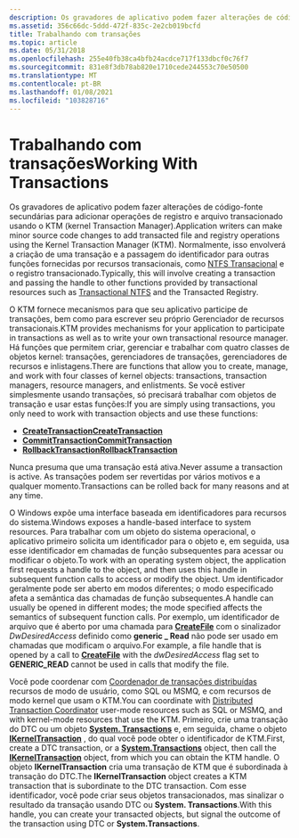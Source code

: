 ```yaml
---
description: Os gravadores de aplicativo podem fazer alterações de código-fonte secundárias para adicionar operações de registro e arquivo transacionado usando o KTM (kernel Transaction Manager).
ms.assetid: 356c66dc-5ddd-472f-835c-2e2cb019bcfd
title: Trabalhando com transações
ms.topic: article
ms.date: 05/31/2018
ms.openlocfilehash: 255e40fb38ca4bfb24acdce717f133dbcf0c76f7
ms.sourcegitcommit: 831e8f3db78ab820e1710cede244553c70e50500
ms.translationtype: MT
ms.contentlocale: pt-BR
ms.lasthandoff: 01/08/2021
ms.locfileid: "103828716"
---
```

# <a name="working-with-transactions"></a><span data-ttu-id="f33f2-103">Trabalhando com transações</span><span class="sxs-lookup"><span data-stu-id="f33f2-103">Working With Transactions</span></span>

<span data-ttu-id="f33f2-104">Os gravadores de aplicativo podem fazer alterações de código-fonte secundárias para adicionar operações de registro e arquivo transacionado usando o KTM (kernel Transaction Manager).</span><span class="sxs-lookup"><span data-stu-id="f33f2-104">Application writers can make minor source code changes to add transacted file and registry operations using the Kernel Transaction Manager (KTM).</span></span> <span data-ttu-id="f33f2-105">Normalmente, isso envolverá a criação de uma transação e a passagem do identificador para outras funções fornecidas por recursos transacionais, como [NTFS Transacional](/windows/desktop/FileIO/transactional-ntfs-portal) e o registro transacionado.</span><span class="sxs-lookup"><span data-stu-id="f33f2-105">Typically, this will involve creating a transaction and passing the handle to other functions provided by transactional resources such as [Transactional NTFS](/windows/desktop/FileIO/transactional-ntfs-portal) and the Transacted Registry.</span></span>

<span data-ttu-id="f33f2-106">O KTM fornece mecanismos para que seu aplicativo participe de transações, bem como para escrever seu próprio Gerenciador de recursos transacionais.</span><span class="sxs-lookup"><span data-stu-id="f33f2-106">KTM provides mechanisms for your application to participate in transactions as well as to write your own transactional resource manager.</span></span> <span data-ttu-id="f33f2-107">Há funções que permitem criar, gerenciar e trabalhar com quatro classes de objetos kernel: transações, gerenciadores de transações, gerenciadores de recursos e inlistagens.</span><span class="sxs-lookup"><span data-stu-id="f33f2-107">There are functions that allow you to create, manage, and work with four classes of kernel objects: transactions, transaction managers, resource managers, and enlistments.</span></span> <span data-ttu-id="f33f2-108">Se você estiver simplesmente usando transações, só precisará trabalhar com objetos de transação e usar estas funções:</span><span class="sxs-lookup"><span data-stu-id="f33f2-108">If you are simply using transactions, you only need to work with transaction objects and use these functions:</span></span>

-   [<span data-ttu-id="f33f2-109">**CreateTransaction**</span><span class="sxs-lookup"><span data-stu-id="f33f2-109">**CreateTransaction**</span></span>](/windows/desktop/api/KtmW32/nf-ktmw32-createtransaction)
-   [<span data-ttu-id="f33f2-110">**CommitTransaction**</span><span class="sxs-lookup"><span data-stu-id="f33f2-110">**CommitTransaction**</span></span>](/windows/desktop/api/Ktmw32/nf-ktmw32-committransaction)
-   [<span data-ttu-id="f33f2-111">**RollbackTransaction**</span><span class="sxs-lookup"><span data-stu-id="f33f2-111">**RollbackTransaction**</span></span>](/windows/desktop/api/Ktmw32/nf-ktmw32-rollbacktransaction)

<span data-ttu-id="f33f2-112">Nunca presuma que uma transação está ativa.</span><span class="sxs-lookup"><span data-stu-id="f33f2-112">Never assume a transaction is active.</span></span> <span data-ttu-id="f33f2-113">As transações podem ser revertidas por vários motivos e a qualquer momento.</span><span class="sxs-lookup"><span data-stu-id="f33f2-113">Transactions can be rolled back for many reasons and at any time.</span></span>

<span data-ttu-id="f33f2-114">O Windows expõe uma interface baseada em identificadores para recursos do sistema.</span><span class="sxs-lookup"><span data-stu-id="f33f2-114">Windows exposes a handle-based interface to system resources.</span></span> <span data-ttu-id="f33f2-115">Para trabalhar com um objeto do sistema operacional, o aplicativo primeiro solicita um identificador para o objeto e, em seguida, usa esse identificador em chamadas de função subsequentes para acessar ou modificar o objeto.</span><span class="sxs-lookup"><span data-stu-id="f33f2-115">To work with an operating system object, the application first requests a handle to the object, and then uses this handle in subsequent function calls to access or modify the object.</span></span> <span data-ttu-id="f33f2-116">Um identificador geralmente pode ser aberto em modos diferentes; o modo especificado afeta a semântica das chamadas de função subsequentes.</span><span class="sxs-lookup"><span data-stu-id="f33f2-116">A handle can usually be opened in different modes; the mode specified affects the semantics of subsequent function calls.</span></span> <span data-ttu-id="f33f2-117">Por exemplo, um identificador de arquivo que é aberto por uma chamada para [**CreateFile**](/windows/desktop/api/fileapi/nf-fileapi-createfilea) com o sinalizador *DwDesiredAccess* definido como **generic \_ Read** não pode ser usado em chamadas que modificam o arquivo.</span><span class="sxs-lookup"><span data-stu-id="f33f2-117">For example, a file handle that is opened by a call to [**CreateFile**](/windows/desktop/api/fileapi/nf-fileapi-createfilea) with the *dwDesiredAccess* flag set to **GENERIC\_READ** cannot be used in calls that modify the file.</span></span>

<span data-ttu-id="f33f2-118">Você pode coordenar com [Coordenador de transações distribuídas](/previous-versions/windows/desktop/ms684146(v=vs.85)) recursos de modo de usuário, como SQL ou MSMQ, e com recursos de modo kernel que usam o KTM.</span><span class="sxs-lookup"><span data-stu-id="f33f2-118">You can coordinate with [Distributed Transaction Coordinator](/previous-versions/windows/desktop/ms684146(v=vs.85)) user-mode resources such as SQL or MSMQ, and with kernel-mode resources that use the KTM.</span></span> <span data-ttu-id="f33f2-119">Primeiro, crie uma transação do DTC ou um objeto [**System. Transactions**](/dotnet/api/system.transactions?view=dotnet-plat-ext-3.1) e, em seguida, chame o objeto [**IKernelTransaction**](/previous-versions/windows/desktop/aa344210(v=vs.85)) , do qual você pode obter o identificador de KTM.</span><span class="sxs-lookup"><span data-stu-id="f33f2-119">First, create a DTC transaction, or a [**System.Transactions**](/dotnet/api/system.transactions?view=dotnet-plat-ext-3.1) object, then call the [**IKernelTransaction**](/previous-versions/windows/desktop/aa344210(v=vs.85)) object, from which you can obtain the KTM handle.</span></span> <span data-ttu-id="f33f2-120">O objeto **IKernelTransaction** cria uma transação de KTM que é subordinada à transação do DTC.</span><span class="sxs-lookup"><span data-stu-id="f33f2-120">The **IKernelTransaction** object creates a KTM transaction that is subordinate to the DTC transaction.</span></span> <span data-ttu-id="f33f2-121">Com esse identificador, você pode criar seus objetos transacionados, mas sinalizar o resultado da transação usando DTC ou **System. Transactions**.</span><span class="sxs-lookup"><span data-stu-id="f33f2-121">With this handle, you can create your transacted objects, but signal the outcome of the transaction using DTC or **System.Transactions**.</span></span>

 

 
